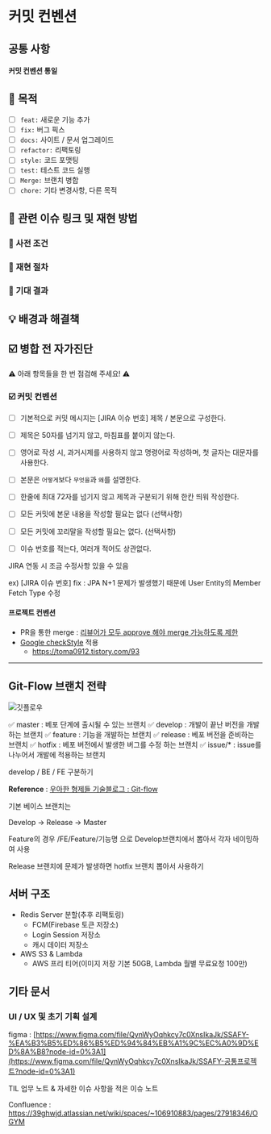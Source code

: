# 커밋 컨벤션

## 공통 사항

#### 커밋 컨벤션 통일

## 🤔 목적

- [ ] `feat:` 새로운 기능 추가
- [ ] `fix:` 버그 픽스
- [ ] `docs:` 사이트 / 문서 업그레이드
- [ ] `refactor:` 리팩토링
- [ ] `style:` 코드 포맷팅
- [ ] `test:` 테스트 코드 실행
- [ ] `Merge:` 브랜치 병합
- [ ] `chore:` 기타 변경사항, 다른 목적

## 🔗 관련 이슈 링크 및 재현 방법 

### 📝 사전 조건 

<!-- 예) Galaxy S20 -->
<!-- 예) Andriod 12, Chrome 90 -->

### 📝 재현 절차

<!-- 예) 로그인 수행, 컨퍼런스 목록에서 아이템을 클릭, 로그아웃됨 -->
<!-- 예) UI의 경우, 스크린 샷 이미지를 첨부하면 더 좋을 것 -->

### 📝 기대 결과

<!-- 예) 아이템이 클릭 시, 해당 컨퍼런스 상세 화면으로 진입해야 함 -->


## 💡 배경과 해결책 



## ☑️ 병합 전 자가진단

⚠️ 아래 항목들을 한 번 점검해 주세요! ⚠️

### ☑️ 커밋 컨벤션

- [ ] 기본적으로 커밋 메시지는 \[JIRA 이슈 번호\] 제목 / 본문으로 구성한다.
- [ ] 제목은 50자를 넘기지 않고, 마침표를 붙이지 않는다.
- [ ] 영어로 작성 시, 과거시제를 사용하지 않고 명령어로 작성하며, 첫 글자는 대문자를 사용한다.
- [ ] 본문은 `어떻게`보다 `무엇을`과 `왜`를 설명한다. 
- [ ] 한줄에 최대 72자를 넘기지 않고 제목과 구분되기 위해 한칸 띄워 작성한다.
- [ ] 모든 커밋에 본문 내용을 작성할 필요는 없다 (선택사항)
- [ ] 모든 커밋에 꼬리말을 작성할 필요는 없다. (선택사항)
- [ ] 이슈 번호를 적는다, 여러개 적어도 상관없다. 



JIRA 연동 시 조금 수정사항 있을 수 있음

ex) [JIRA 이슈 번호] fix : JPA N+1 문제가 발생했기 때문에 User Entity의 Member Fetch Type 수정

#### 프로젝트 컨벤션

- PR을 통한 merge : [리뷰어가 모두 approve 해야 merge 가능하도록 제한](https://vsh123.github.io/github/github-PR-setting/)
- [Google checkStyle](https://checkstyle.sourceforge.io/google_style.html) 적용
  - https://toma0912.tistory.com/93

------

## Git-Flow 브랜치 전략

![깃플로우](https://user-images.githubusercontent.com/39195377/111874689-b1461200-89d9-11eb-96bb-5b30d9a315ec.PNG)

✅ master : 베포 단계에 출시될 수 있는 브랜치
✅ develop : 개발이 끝난 버전을 개발하는 브랜치
✅ feature : 기능을 개발하는 브랜치
✅ release : 베포 버전을 준비하는 브랜치
✅ hotfix : 베포 버전에서 발생한 버그를 수정 하는 브랜치
✅ issue/* : issue를 나누어서 개발에 적용하는 브랜치

develop / BE / FE 구분하기

**Reference** : [우아한 형제들 기술블로그 : Git-flow](https://woowabros.github.io/experience/2017/10/30/baemin-mobile-git-branch-strategy.html)

기본 베이스 브랜치는

Develop -> Release -> Master

Feature의 경우 /FE/Feature/기능명 으로 Develop브랜치에서 뽑아서 각자 네이밍하여 사용

Release 브랜치에 문제가 발생하면 hotfix 브랜치 뽑아서 사용하기





## 서버 구조

- Redis Server 분할(추후 리팩토링)
  - FCM(Firebase 토큰 저장소)
  - Login Session 저장소
  - 캐시 데이터 저장소
- AWS S3 & Lambda
  - AWS 프리 티어(이미지 저장 기본 50GB, Lambda 월별 무료요청 100만)



## 기타 문서

### UI / UX 및 초기 기획 설계 

figma : [https://www.figma.com/file/QynWyOqhkcy7c0XnsIkaJk/SSAFY-%EA%B3%B5%ED%86%B5%ED%94%84%EB%A1%9C%EC%A0%9D%ED%8A%B8?node-id=0%3A1](https://www.figma.com/file/QynWyOqhkcy7c0XnsIkaJk/SSAFY-공통프로젝트?node-id=0%3A1)

TIL 업무 노트 & 자세한 이슈 사항을 적은 이슈 노트 

Confluence : https://39ghwjd.atlassian.net/wiki/spaces/~106910883/pages/27918346/OGYM

